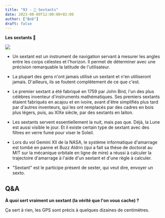 ```yaml
---
title: "93 - 📐 Sextants"
date: 2023-08-09T12:00:00+02:00
author: ["Bob"]
draft: false
---
```


**Les sextants 📐**

![](/img/93.jpg)

- Un sextant est un instrument de navigation servant à mesurer les angles entre les corps célestes et l'horizon. Il permet de déterminer avec une précision remarquable la latitude de l'utilisateur.

- La plupart des gens n'ont jamais utilisé un sextant et n'en utiliseront jamais. D'ailleurs, ils se foutent complètement de ce que c'est.

- Le premier sextant a été fabriqué en 1759 par John Bird, l'un des plus célèbres inventeur d'instruments mathématiques. Ses premiers sextants étaient fabriqués en acajou et en ivoire, avant d'être simplifiés plus tard par d'autres inventeurs, qui les ont remplacés par des cadres en bois plus légers, puis, au XIXe siècle, par des sextants en laiton.

- Les sextants servent essentiellement la nuit, mais pas que. Déjà, la Lune est aussi visible le jour. Et il existe certain type de sextant avec des filtres en verre fumé pour viser le Soleil.

- Lors du vol Gemini XII de la NASA, le système informatique d'amarrage est tombé en panne et Buzz Aldrin (qui a fait sa thèse de doctorat au MIT sur la mécanique orbitale en ligne de mire) a réussi à calculer la trajectoire d'amarrage à l'aide d'un sextant et d'une règle à calculer.

- "Sextant" est le participe présent de sexter, qui veut dire, envoyer un sexto.

## Q&A

**À quoi sert vraiment un sextant (la vérité que l'on vous cache) ?**

Ça sert à rien, les GPS sont précis à quelques dizaines de centimètres.
